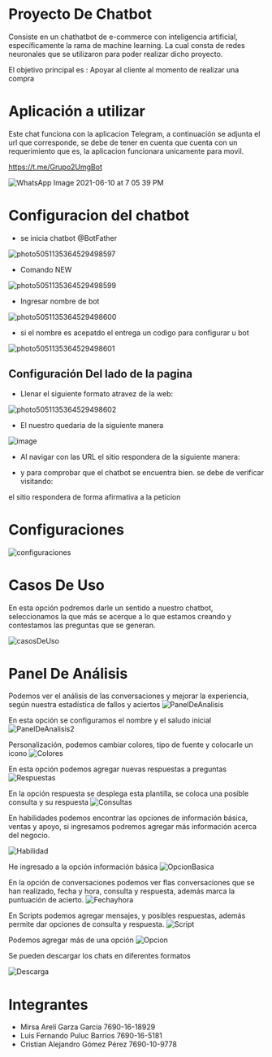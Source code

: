 # Proyecto De Chatbot

 Consiste en un chathatbot de e-commerce con  inteligencia artificial, específicamente la rama de machine learning. La cual consta de redes neuronales que se utilizaron para poder realizar dicho proyecto.
 
 El objetivo principal es  :
 Apoyar al cliente al momento de realizar una compra 

# Aplicación a utilizar
Este chat funciona con la aplicacion Telegram, a continuación se adjunta el url que corresponde, 
se debe de tener en cuenta que cuenta con un requerimiento que es, la aplicacion funcionara unicamente para movil.

https://t.me/Grupo2UmgBot

![WhatsApp Image 2021-06-10 at 7 05 39 PM](https://user-images.githubusercontent.com/39146100/121620856-4597a200-ca28-11eb-8d1b-3e7a8d005039.jpeg)

# Configuracion del chatbot

* se inicia chatbot @BotFather

![photo5051135364529498597](https://user-images.githubusercontent.com/39146100/121632196-cc0aae80-ca3d-11eb-8d98-980d8883923d.jpg)


* Comando NEW

![photo5051135364529498599](https://user-images.githubusercontent.com/39146100/121632327-06744b80-ca3e-11eb-94d0-a06a16dbecac.jpg)


* Ingresar nombre de bot

![photo5051135364529498600](https://user-images.githubusercontent.com/39146100/121632834-f315b000-ca3e-11eb-8dfe-b87286a36529.jpg)


* si el nombre es acepatdo el entrega un codigo para configurar u bot

![photo5051135364529498601](https://user-images.githubusercontent.com/39146100/121632927-1d676d80-ca3f-11eb-88a6-e366fc9a9b05.jpg)

## Configuración Del lado de la pagina

* Llenar el siguiente formato atravez de la web:

![photo5051135364529498602](https://user-images.githubusercontent.com/39146100/121633130-7afbba00-ca3f-11eb-89d6-b7caf3037bb8.jpg)

* El nuestro quedaria de la siguiente manera

![image](https://user-images.githubusercontent.com/39146100/121633229-a2eb1d80-ca3f-11eb-8301-be17be6bbb3f.png)

* Al navigar con las URL el sitio respondera de la siguiente manera:

* y para comprobar que el chatbot se encuentra bien. se debe de verificar  visitando:


el sitio respondera de forma afirmativa a la peticion

# Configuraciones
![configuraciones](https://user-images.githubusercontent.com/39146100/121620947-74157d00-ca28-11eb-869c-7f29e1306002.PNG)


# Casos De Uso
En esta opción podremos darle un sentido a nuestro chatbot, seleccionamos la que más se acerque a lo que estamos creando y contestamos las preguntas que se generan.

![casosDeUso](https://user-images.githubusercontent.com/39146100/121621080-ae7f1a00-ca28-11eb-9ad7-616da38413b9.PNG)


# Panel De Análisis
Podemos ver el análisis de las conversaciones y mejorar la experiencia, según nuestra estadística de fallos y aciertos
![PanelDeAnalisis](https://user-images.githubusercontent.com/39146100/121621322-306f4300-ca29-11eb-96a9-fa345b4c1431.PNG)

En esta opción se configuramos el nombre y el saludo inicial
![PanelDeAnalisis2](https://user-images.githubusercontent.com/39146100/121621507-804e0a00-ca29-11eb-8ed9-1a852efc5c4a.PNG)


Personalización, podemos cambiar colores, tipo de fuente y colocarle un icono
![Colores](https://user-images.githubusercontent.com/39146100/121621698-e76bbe80-ca29-11eb-87be-0547981103f4.PNG)


En esta opción podemos agregar nuevas respuestas a preguntas
![Respuestas](https://user-images.githubusercontent.com/39146100/121622018-724cb900-ca2a-11eb-8187-37c6b7fcacef.PNG)


En la opción respuesta se desplega esta plantilla, se coloca una posible consulta y su respuesta
![Consultas](https://user-images.githubusercontent.com/39146100/121622201-d8d1d700-ca2a-11eb-9727-77810ad491f8.PNG)


En habilidades podemos encontrar las opciones de información básica, ventas y apoyo, si ingresamos podremos agregar más información acerca del negocio.

![Habilidad](https://user-images.githubusercontent.com/39146100/121622299-00c13a80-ca2b-11eb-9fde-1e65c6516841.PNG)


He ingresado a la opción información básica
![OpcionBasica](https://user-images.githubusercontent.com/39146100/121622538-6c0b0c80-ca2b-11eb-8357-20cca42e5052.PNG)


En la opción de conversaciones podemos ver flas conversaciones que se han realizado, fecha y hora, consulta y respuesta, además marca la puntuación de acierto. 
![Fechayhora](https://user-images.githubusercontent.com/39146100/121622649-9b217e00-ca2b-11eb-8766-2d5e0c2e6b63.PNG)

En Scripts podemos agregar mensajes, y posibles respuestas, además permite dar opciones de consulta y respuesta.
![Script](https://user-images.githubusercontent.com/39146100/121622939-0f5c2180-ca2c-11eb-9186-55b77ae80f5c.PNG)


Podemos agregar más de una opción
![Opcion](https://user-images.githubusercontent.com/39146100/121623062-43cfdd80-ca2c-11eb-9299-9ebd903d55e1.PNG)

Se pueden descargar los chats en diferentes formatos

![Descarga](https://user-images.githubusercontent.com/39146100/121623132-66fa8d00-ca2c-11eb-8a64-7364ef3e681b.PNG)





# Integrantes
- Mirsa Arelí Garza García         7690-16-18929
- Luis Fernando Puluc Barrios      7690-16-5181
- Cristian Alejandro Gómez Pérez   7690-10-9778
